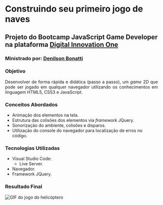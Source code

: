 # **Construindo seu primeiro jogo de naves**

## Projeto do Bootcamp JavaScript Game Developer na plataforma [Digital Innovation One](https://digitalinnovation.one/sign-up)

### Ministrado por: [Denilson Bonatti](https://www.linkedin.com/in/denilson-bonatti-54a14529/)  

### **Objetivo**  

<div align='justify'>
Desenvolver de forma rápida e didática (passo a passo), um <i>game</i> 2D que pode ser jogado em qualquer navegador utilizando os conhecimentos em linguagem HTML5, CSS3 e JavaScript.   
</div>  

### **Conceitos Abordados**
- Animação dos elementos na tela.
- Estrutura das colisões dos elementos via *framework* JQuery.
- Sonorização do ambiente, colisões e disparos.
- Utilização do console do navegador para localização de erros no código.  
  
### **Tecnologias Utilizadas**
- Visual Studio Code:
    - Live Server.
- Navegador.
- Framework JQuery.

### **Resultado Final**
![GIF do jogo do helicóptero](gifs/Helicopter_Game.gif)




